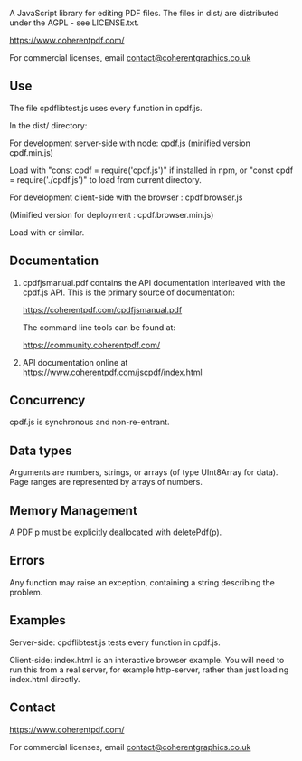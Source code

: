 A JavaScript library for editing PDF files. The files in dist/ are distributed
under the AGPL - see LICENSE.txt.

https://www.coherentpdf.com/

For commercial licenses, email contact@coherentgraphics.co.uk

Use
---

The file cpdflibtest.js uses every function in cpdf.js.

In the dist/ directory:

For development server-side with node: cpdf.js (minified version cpdf.min.js)

Load with "const cpdf = require('cpdf.js')" if installed in npm, or "const cpdf
= require('./cpdf.js')" to load from current directory.

For development client-side with the browser : cpdf.browser.js

(Minified version for deployment : cpdf.browser.min.js)

Load with <script src="cpdf.browser.js"></script> or similar.


Documentation
-------------

1. cpdfjsmanual.pdf contains the API documentation interleaved with the cpdf.js
   API. This is the primary source of documentation:

   https://coherentpdf.com/cpdfjsmanual.pdf

   The command line tools can be found at:

   https://community.coherentpdf.com/

2. API documentation online at https://www.coherentpdf.com/jscpdf/index.html


Concurrency
-----------

cpdf.js is synchronous and non-re-entrant.


Data types
----------

Arguments are numbers, strings, or arrays (of type UInt8Array for data). Page
ranges are represented by arrays of numbers.


Memory Management
-----------------

A PDF p must be explicitly deallocated with deletePdf(p).


Errors
------

Any function may raise an exception, containing a string describing the problem. 


Examples
--------

Server-side: cpdflibtest.js tests every function in cpdf.js.

Client-side: index.html is an interactive browser example. You will need to run
this from a real server, for example http-server, rather than just loading
index.html directly.


Contact
-------

https://www.coherentpdf.com/

For commercial licenses, email contact@coherentgraphics.co.uk
